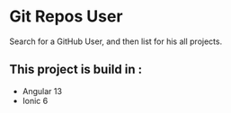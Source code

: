 
# Git Repos User

Search for a GitHub User, and then list for his all projects.

## This project is build in :

- Angular 13 
- Ionic 6
